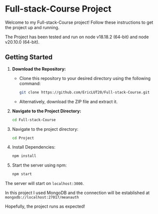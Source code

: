 # Full-stack-Course Project

Welcome to my Full-stack-Course project! Follow these instructions to get the project up and running.

The Project has been tested and run on node v18.18.2 (64-bit) and node v20.10.0 (64-bit).

## Getting Started

1. **Download the Repository:**
   - Clone this repository to your desired directory using the following command:
     ```bash
     git clone https://github.com/EricLUT20/Full-stack-Course.git
     ```
   - Alternatively, download the ZIP file and extract it.

2. **Navigate to the Project Directory:**
   ```bash
   cd Full-stack-Course

3. Navigate to the project directory:
    ```bash
    cd Project
    ```

4. Install Dependencies:
    ```bash
    npm install
    ```

5. Start the server using npm:
    ```bash
    npm start
    ```

The server will start on `localhost:3000`.

In this project I used MongoDB and the connection will be established at `mongodb://localhost:27017/meanauth` 

Hopefully, the project runs as expected!
